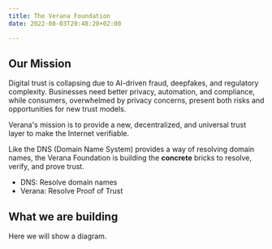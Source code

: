 ```yaml
---
title: The Verana Foundation
date: 2022-08-03T20:48:20+02:00

---
```


## Our Mission

Digital trust is collapsing due to AI-driven fraud, deepfakes, and regulatory complexity. Businesses need better privacy, automation, and compliance, while consumers, overwhelmed by privacy concerns, present both risks and opportunities for new trust models.

Verana's mission is to provide a new, decentralized, and universal trust layer to make the Internet verifiable.

Like the DNS (Domain Name System) provides a way of resolving domain names, the Verana Foundation is building the **concrete** bricks to resolve, verify, and prove trust.

- DNS: Resolve domain names
- Verana: Resolve Proof of Trust

## What we are building

Here we will show a diagram.
